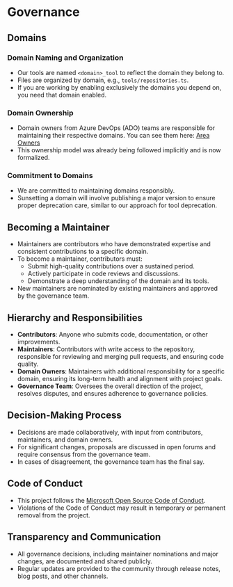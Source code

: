 # Governance

## Domains

### Domain Naming and Organization
- Our tools are named `<domain>_tool` to reflect the domain they belong to.
- Files are organized by domain, e.g., `tools/repositories.ts`.
- If you are working by enabling exclusively the domains you depend on, you need that domain enabled.

### Domain Ownership
- Domain owners from Azure DevOps (ADO) teams are responsible for maintaining their respective domains. You can see them here: [Area Owners](https://github.com/microsoft/azure-devops-mcp/wiki/Area-Owners)
- This ownership model was already being followed implicitly and is now formalized.

### Commitment to Domains
- We are committed to maintaining domains responsibly.
- Sunsetting a domain will involve publishing a major version to ensure proper deprecation care, similar to our approach for tool deprecation.

## Becoming a Maintainer
- Maintainers are contributors who have demonstrated expertise and consistent contributions to a specific domain.
- To become a maintainer, contributors must:
  - Submit high-quality contributions over a sustained period.
  - Actively participate in code reviews and discussions.
  - Demonstrate a deep understanding of the domain and its tools.
- New maintainers are nominated by existing maintainers and approved by the governance team.

## Hierarchy and Responsibilities
- **Contributors**: Anyone who submits code, documentation, or other improvements.
- **Maintainers**: Contributors with write access to the repository, responsible for reviewing and merging pull requests, and ensuring code quality.
- **Domain Owners**: Maintainers with additional responsibility for a specific domain, ensuring its long-term health and alignment with project goals.
- **Governance Team**: Oversees the overall direction of the project, resolves disputes, and ensures adherence to governance policies.

## Decision-Making Process
- Decisions are made collaboratively, with input from contributors, maintainers, and domain owners.
- For significant changes, proposals are discussed in open forums and require consensus from the governance team.
- In cases of disagreement, the governance team has the final say.

## Code of Conduct
- This project follows the [Microsoft Open Source Code of Conduct](./CODE_OF_CONDUCT.md).
- Violations of the Code of Conduct may result in temporary or permanent removal from the project.

## Transparency and Communication
- All governance decisions, including maintainer nominations and major changes, are documented and shared publicly.
- Regular updates are provided to the community through release notes, blog posts, and other channels.